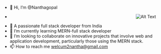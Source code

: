 - 👋 Hi, I’m @Nanthagopal

- <p align="right">
  <img src="https://cybermatrixsolutions.com/_next/image?url=%2Fimages%2Fweb-dev-services%2Fweb-developer.gif&w=384&q=75" alt="Alt Text" />
</p>

- 👀 A passionate full stack developer from India
- 🌱 I’m currently learning MERN-full stack developer
- 💞️ I’m looking to collaborate on innovative projects that involve web and application development, particularly those using the MERN stack.
- 📫 How to reach me welcum2nantha@gmail.com

<!---
nanthagopalabi/nanthagopalabi is a ✨ special ✨ repository because its `README.md` (this file) appears on your GitHub profile.
You can click the Preview link to take a look at your changes.
--->
